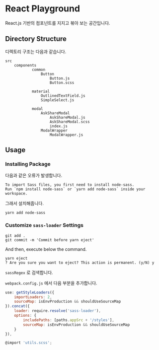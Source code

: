 # React Playground

React.js 기반의 컴포넌트를 지지고 볶아 보는 공간입니다.



## Directory Structure

디렉토리 구조는 다음과 같습니다.

```
src
	components
    		common
    			Button
    				Button.js
    				Button.scss

			material
				OutlinedTextField.js
				SimpleSelect.js

			modal
				AskShareModal
					AskShareModal.js
					AskShareModal.scss
					index.js
				ModalWrapper
					ModalWrapper.js
```



## Usage

### Installing Package

다음과 같은 오류가 발생합니다.

```
To import Sass files, you first need to install node-sass.
Run `npm install node-sass` or `yarn add node-sass` inside your workspace.
```



그래서 설치해줍니다.

```shell
yarn add node-sass
```



### Customize `sass-loader` Settings

```shell
git add .
git commit -m 'Commit before yarn eject'
```

And then, execute below the command.

```shell
yarn eject
? Are you sure you want to eject? This action is permanent. (y/N) y
```



`sassRegex` 로 검색합니다.

`webpack.config.js` 에서 다음 부분을 추가합니다.

```javascript
use: getStyleLoaders({
    importLoaders: 2,
    sourceMap: isEnvProduction && shouldUseSourceMap
}).concat({
    loader: require.resolve('sass-loader'),
    options: {
        includePaths: [paths.appSrc + '/styles'],
        sourceMap: isEnvProduction && shouldUseSourceMap
    }
}),
```



```javascript
@import 'utils.scss';
```

